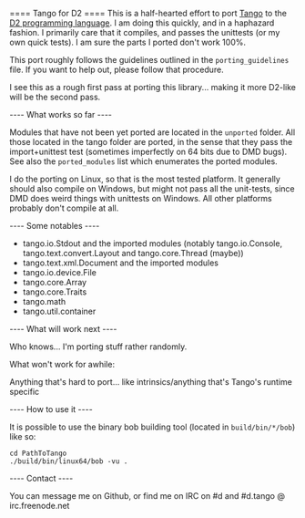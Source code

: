 ==== Tango for D2 ====
This is a half-hearted effort to port [Tango](http://www.dsource.org/projects/tango/) to the [D2 programming language](http://www.dlang.org). I am doing this quickly, and in a haphazard fashion. I primarily care that it compiles, and passes the unittests (or my own quick tests). I am sure the parts I ported don't work 100%.

This port roughly follows the guidelines outlined in the `porting_guidelines` file. If you want to help out, please follow that procedure.

I see this as a rough first pass at porting this library... making it more D2-like will be the second pass.

---- What works so far ----

Modules that have not been yet ported are located in the `unported` folder. All those located in the tango folder are ported, in the sense that they pass the import+unittest test (sometimes imperfectly on 64 bits due to DMD bugs). See also the `ported_modules` list which enumerates the ported modules.

I do the porting on Linux, so that is the most tested platform. It generally should also compile on Windows, but might not pass all the unit-tests, since DMD does weird things with unittests on Windows. All other platforms probably don't compile at all.

---- Some notables ----

 * tango.io.Stdout and the imported modules (notably tango.io.Console, tango.text.convert.Layout and tango.core.Thread (maybe))
 * tango.text.xml.Document and the imported modules
 * tango.io.device.File
 * tango.core.Array
 * tango.core.Traits
 * tango.math
 * tango.util.container

---- What will work next ----

Who knows... I'm porting stuff rather randomly.

What won't work for awhile:

Anything that's hard to port... like intrinsics/anything that's Tango's runtime specific

---- How to use it ----

It is possible to use the binary bob building tool (located in `build/bin/*/bob`) like so:

    cd PathToTango
    ./build/bin/linux64/bob -vu .

---- Contact ----

You can message me on Github, or find me on IRC on #d and #d.tango @ irc.freenode.net
